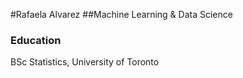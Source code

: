 #Rafaela Alvarez
##Machine Learning & Data Science
### Education
BSc Statistics, University of Toronto
